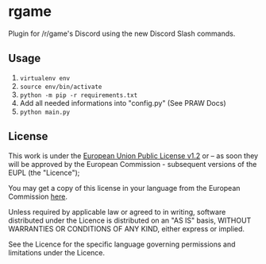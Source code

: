 # rgame
Plugin for /r/game's Discord using the new Discord Slash commands.

## Usage

1. ```virtualenv env```
2. ```source env/bin/activate```
3. ```python -m pip -r requirements.txt```
4. Add all needed informations into "config.py" (See PRAW Docs)
5. ```python main.py```

## License

This work is under the [European Union Public License v1.2](LICENSE) or – as soon they will be approved by the European Commission - subsequent versions of the EUPL (the "Licence");

You may get a copy of this license in your language from the European Commission [here](https://joinup.ec.europa.eu/collection/eupl/eupl-text-eupl-12).

Unless required by applicable law or agreed to in writing, software distributed under the Licence is distributed on an "AS IS" basis, WITHOUT WARRANTIES OR CONDITIONS OF ANY KIND, either express or implied.

See the Licence for the specific language governing permissions and limitations under the Licence.